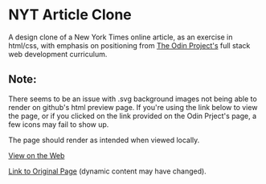 # NYT Article Clone

A design clone of a New York Times online article, as an exercise in html/css, with emphasis on positioning from [The Odin Project's](https://www.theodinproject.com/courses/html5-and-css3/lessons/positioning-and-floating-elements) full stack web development curriculum. 

## Note: 

There seems to be an issue with .svg background images not being able to render on github's html preview page.  If you're using the link below to view the page, or if you clicked on the link provided on the Odin Prject's page, a few icons may fail to show up.

The page should render as intended when viewed locally.

[View on the Web](http://htmlpreview.github.io/?https://github.com/dvislearning/odin-nyt-article/blob/master/detection-of-waves-in-space-buttresses-landmark-theory-of-big-bang.html)

[Link to Original Page](https://www.nytimes.com/2014/03/18/science/space/detection-of-waves-in-space-buttresses-landmark-theory-of-big-bang.html) (dynamic content may have changed).
